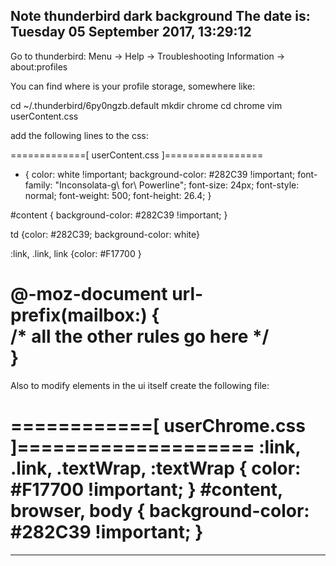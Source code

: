 Note thunderbird dark background
The date is: Tuesday 05 September 2017, 13:29:12
-----------------------------------------
Go to thunderbird:
   Menu -> Help -> Troubleshooting Information -> about:profiles

You can find where is your profile storage, somewhere like:

cd ~/.thunderbird/6py0ngzb.default
mkdir chrome
cd chrome
vim userContent.css

add the following lines to the css:

=============[ userContent.css ]=================
* {
   color: white !important; 
   background-color: #282C39 !important;
   font-family: "Inconsolata-g\ for\ Powerline";
   font-size: 24px;
   font-style: normal;
   font-weight: 500;
   font-height: 26.4;
}

#content {
   background-color: #282C39 !important;
}

td {color: #282C39; background-color: white}

:link, .link, link {color: #F17700 }

@-moz-document url-prefix(mailbox:) {                                            
  /* all the other rules go here */                                              
}
==================================================

Also to modify elements in the ui itself create the
following file:

============[ userChrome.css ]====================
:link, .link, .textWrap, :textWrap { 
   color: #F17700 !important;
}
#content, browser, body {
   background-color: #282C39 !important;
}
==================================================


-----------------------------------------
